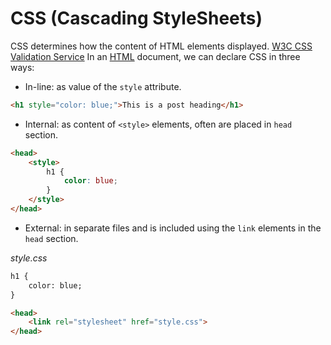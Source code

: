 # CSS (Cascading StyleSheets)
CSS determines how the content of HTML elements displayed.
[W3C CSS Validation Service](http://jigsaw.w3.org/css-validator/)
In an [HTML](/language/formative/markup/html) document, we can declare CSS in three ways:
- In-line: as value of the `style` attribute.
```html
<h1 style="color: blue;">This is a post heading</h1>
```
- Internal: as content of `<style>` elements, often are placed in `head` section.
```html
<head>
    <style>
        h1 {
            color: blue;
        }
    </style>
</head>

```
- External: in separate files and is included using the `link` elements in the `head` section.

*style.css*
```html
h1 {
    color: blue;
}
```
```html
<head>
    <link rel="stylesheet" href="style.css">
</head>
```
